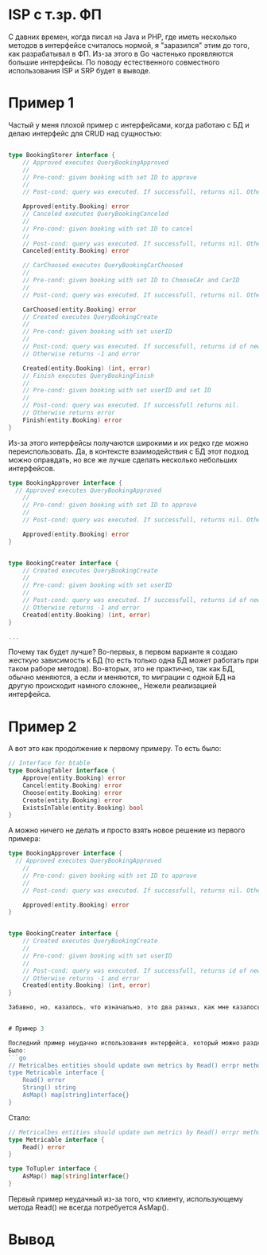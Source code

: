 # ISP с т.зр. ФП

C давних времен, когда писал на Java и PHP, где иметь несколько методов в интерфейсе считалось нормой,
я "заразился" этим до того, как разрабатывал в ФП. Из-за этого в Go частенько проявляются большие интерфейсы.
По поводу естественного совместного использования ISP и SRP будет в выводе.
# Пример 1

Частый у меня плохой пример с интерфейсами, когда работаю с БД и делаю интерфейс для CRUD над сущностью:

```go

type BookingStorer interface {
	// Approved executes QueryBookingApproved
	//
	// Pre-cond: given booking with set ID to approve
	//
	// Post-cond: query was executed. If successfull, returns nil. Otherwise returns error

	Approved(entity.Booking) error
	// Canceled executes QueryBookingCanceled
	//
	// Pre-cond: given booking with set ID to cancel
	//
	// Post-cond: query was executed. If successfull, returns nil. Otherwise returns error
	Canceled(entity.Booking) error

	// CarChoosed executes QueryBookingCarChoosed
	//
	// Pre-cond: given booking with set ID to ChooseCAr and CarID
	//
	// Post-cond: query was executed. If successfull, returns nil. Otherwise returns error

	CarChoosed(entity.Booking) error
	// Created executes QueryBookingCreate
	//
	// Pre-cond: given booking with set userID
	//
	// Post-cond: query was executed. If successfull, returns id of newly created record.
	// Otherwise returns -1 and error

	Created(entity.Booking) (int, error)
	// Finish executes QueryBookingFinish
	//
	// Pre-cond: given booking with set userID and set ID
	//
	// Post-cond: query was executed. If successfull returns nil.
	// Otherwise returns error
	Finish(entity.Booking) error
}
```

Из-за этого интерфейсы получаются широкими и их редко где можно переиспользовать. Да, в контексте взаимодействия с БД этот
подход можно оправдать, но все же лучше сделать несколько небольших  интерфейсов.

```go
type BookingApprover interface {
  // Approved executes QueryBookingApproved
	//
	// Pre-cond: given booking with set ID to approve
	//
	// Post-cond: query was executed. If successfull, returns nil. Otherwise returns error

	Approved(entity.Booking) error
}


type BookingCreater interface {
	// Created executes QueryBookingCreate
	//
	// Pre-cond: given booking with set userID
	//
	// Post-cond: query was executed. If successfull, returns id of newly created record.
	// Otherwise returns -1 and error
	Created(entity.Booking) (int, error)
}  

...
```

Почему так будет лучше? Во-первых, в первом варианте я создаю жесткую зависимость к БД (то есть только одна БД может работать при  таком раборе методов).
Во-вторых, это не практично, так как БД, обычно меняются, а если и меняются, то миграции с одной БД на другую происходит намного сложнее,,
Нежели реализацией интерфейса.


# Пример 2 

А вот это как продолжение к первому примеру. То есть было:

```go
// Interface for btable
type BookingTabler interface {
	Approve(entity.Booking) error
	Cancel(entity.Booking) error
	Choose(entity.Booking) error
	Create(entity.Booking) error
	ExistsInTable(entity.Booking) bool
}
```

А можно ничего не делать и просто взять новое решение из первого примера:

```go
type BookingApprover interface {
  // Approved executes QueryBookingApproved
	//
	// Pre-cond: given booking with set ID to approve
	//
	// Post-cond: query was executed. If successfull, returns nil. Otherwise returns error

	Approved(entity.Booking) error
}


type BookingCreater interface {
	// Created executes QueryBookingCreate
	//
	// Pre-cond: given booking with set userID
	//
	// Post-cond: query was executed. If successfull, returns id of newly created record.
	// Otherwise returns -1 and error
	Created(entity.Booking) (int, error)
}  

Забавно, но, казалось, что изначально, это два разных, как мне казалось по смыслу интерфейса, но, декомпозироваав и обобщив, их легко повторного использовать!


# Пример 3

Последний пример неудачно использования интерфейса, который можно разделить на более мелкие.
Было:
```go
// Metricalbes entities should update own metrics by Read() errpr method
type Metricable interface {
	Read() error
	String() string
	AsMap() map[string]interface{}
}
```

Стало:
```go
// Metricalbes entities should update own metrics by Read() errpr method
type Metricable interface {
	Read() error
}

type ToTupler interface {
	AsMap() map[string]interface{}
}
```

Первый пример неудачный из-за того, что клиенту, использующему метода Read() не всегда потребуется AsMap(). 


# Вывод
